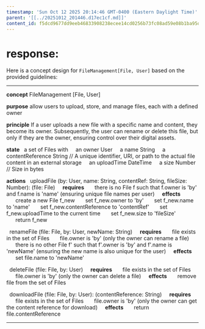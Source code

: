 ```yaml
---
timestamp: 'Sun Oct 12 2025 20:14:46 GMT-0400 (Eastern Daylight Time)'
parent: '[[../20251012_201446.d17ec1cf.md]]'
content_id: f5dcd9677dd9eeb46833908238ecee14cd0256b73fc08ad59e08b1ba95d91f99
---
```


# response:

Here is a concept design for `FileManagement[File, User]` based on the provided guidelines:

***

**concept** FileManagement \[File, User]

**purpose** allow users to upload, store, and manage files, each with a defined owner

**principle** If a user uploads a new file with a specific name and content, they become its owner. Subsequently, the user can rename or delete this file, but only if they are the owner, ensuring control over their digital assets.

**state**
  a set of Files with
    an owner User
    a name String
    a contentReference String  // A unique identifier, URI, or path to the actual file content in an external storage
    an uploadTime DateTime
    a size Number // Size in bytes

**actions**
  uploadFile (by: User, name: String, contentRef: String, fileSize: Number): (file: File)
    **requires**
      there is no File f such that f.owner is 'by' and f.name is 'name' (ensuring unique file names per user)
    **effects**
      create a new File f\_new
      set f\_new.owner to 'by'
      set f\_new.name to 'name'
      set f\_new.contentReference to 'contentRef'
      set f\_new.uploadTime to the current time
      set f\_new.size to 'fileSize'
      return f\_new

  renameFile (file: File, by: User, newName: String)
    **requires**
      file exists in the set of Files
      file.owner is 'by' (only the owner can rename a file)
      there is no other File f' such that f'.owner is 'by' and f'.name is 'newName' (ensuring the new name is also unique for the user)
    **effects**
      set file.name to 'newName'

  deleteFile (file: File, by: User)
    **requires**
      file exists in the set of Files
      file.owner is 'by' (only the owner can delete a file)
    **effects**
      remove file from the set of Files

  downloadFile (file: File, by: User): (contentReference: String)
    **requires**
      file exists in the set of Files
      file.owner is 'by' (only the owner can get the content reference for download)
    **effects**
      return file.contentReference

***
